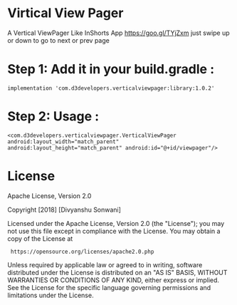 # Virtical View Pager

A Vertical ViewPager Like InShorts App https://goo.gl/TYjZxm just swipe up or down to go to next or prev page

# Step 1: Add it in your build.gradle :

`implementation 'com.d3developers.verticalviewpager:library:1.0.2'`

# Step 2: Usage :

`<com.d3developers.verticalviewpager.VerticalViewPager
                        android:layout_width="match_parent"
                        android:layout_height="match_parent"
                        android:id="@+id/viewpager"/>`

# License
Apache License, Version 2.0

Copyright [2018] [Divyanshu Sonwani]

Licensed under the Apache License, Version 2.0 (the "License");
you may not use this file except in compliance with the License.
You may obtain a copy of the License at

     https://opensource.org/licenses/apache2.0.php

 Unless required by applicable law or agreed to in writing, software
 distributed under the License is distributed on an "AS IS" BASIS,
 WITHOUT WARRANTIES OR CONDITIONS OF ANY KIND, either express or implied.
 See the License for the specific language governing permissions and
 limitations under the License.
